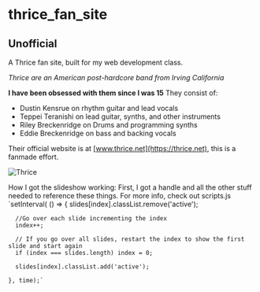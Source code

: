 # thrice_fan_site
## __Unofficial__
A Thrice fan site, built for my web development class.

*Thrice are an American post-hardcore band from Irving California*

**I have been obsessed with them since I was 15**
They consist of:
- Dustin Kensrue on rhythm guitar and lead vocals
- Teppei Teranishi on lead guitar, synths, and other instruments
- Riley Breckenridge on Drums and programming synths
- Eddie Breckenridge on bass and backing vocals

Their official website is at [www.thrice.net](https://thrice.net), this is a fanmade effort.



![Thrice](pictures/thrice.jpg)

How I got the slideshow working: 
First, I got a handle and all the other stuff needed to reference these things. For more info, check out scripts.js
`setInterval( () => {
      slides[index].classList.remove('active');
      
      //Go over each slide incrementing the index
      index++;
      
      // If you go over all slides, restart the index to show the first slide and start again
      if (index === slides.length) index = 0; 
      
      slides[index].classList.add('active');

    }, time);`
